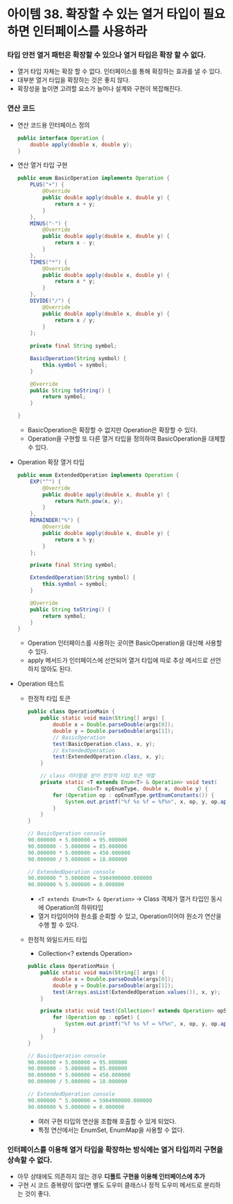 # 아이템 38. 확장할 수 있는 열거 타입이 필요하면 인터페이스를 사용하라

### 타입 안전 열거 패턴은 확장할 수 있으나 열거 타입은 확장 할 수 없다.

- 열거 타입 자체는 확장 할 수 없다. 인터페이스를 통해 확장하는 효과를 낼 수 있다.
- 대부분 열거 타입을 확장하는 것은 좋지 않다.
- 확장성을 높이면 고려할 요소가 늘어나 설계와 구현이 복잡해진다.

### 연산 코드

- 연산 코드용 인터페이스 정의

    ```java
    public interface Operation {
        double apply(double x, double y);
    }
    ```

- 연산 열거 타입 구현

    ```java
    public enum BasicOperation implements Operation {
        PLUS("+") {
            @Override
            public double apply(double x, double y) {
                return x + y;
            }
        },
        MINUS("-") {
            @Override
            public double apply(double x, double y) {
                return x - y;
            }
        },
        TIMES("*") {
            @Override
            public double apply(double x, double y) {
                return x * y;
            }
        },
        DIVIDE("/") {
            @Override
            public double apply(double x, double y) {
                return x / y;
            }
        };
        
        private final String symbol;

        BasicOperation(String symbol) {
            this.symbol = symbol;
        }

        @Override
        public String toString() {
            return symbol;
        }

    }
    ```

    - BasicOperation은 확장할 수 없지만 Operation은 확장할 수 있다.
    - Operation을 구현할 또 다른 열거 타입을 정의하여 BasicOperation을 대체할 수 있다.
- Operation 확장 열거 타입

    ```java
    public enum ExtendedOperation implements Operation {
        EXP("^") {
            @Override
            public double apply(double x, double y) {
                return Math.pow(x, y);
            }
        },
        REMAINDER("%") {
            @Override
            public double apply(double x, double y) {
                return x % y;
            }
        };

        private final String symbol;

        ExtendedOperation(String symbol) {
            this.symbol = symbol;
        }

        @Override
        public String toString() {
            return symbol;
        }
    }
    ```

    - Operation 인터페이스를 사용하는 곳이면 BasicOperation을 대신해 사용할 수 있다.
    - apply 메서드가 인터페이스에 선언되어 열거 타입에 따로 추상 메서드로 선언하지 않아도 된다.
- Operation 테스트
    - 한정적 타입 토큰

        ```java
        public class OperationMain {
            public static void main(String[] args) {
                double x = Double.parseDouble(args[0]);
                double y = Double.parseDouble(args[1]);
                // BasicOperation
                test(BasicOperation.class, x, y);
                // ExtendedOperation
                test(ExtendedOperation.class, x, y);
            }

            // class 리터럴을 받아 한정적 타입 토큰 역할
            private static <T extends Enum<T> & Operation> void test(
                        Class<T> opEnumType, double x, double y) {
                for (Operation op : opEnumType.getEnumConstants()) {
                    System.out.printf("%f %s %f = %f%n", x, op, y, op.apply(x, y));
                }
            }
        }

        // BasicOperation console
        90.000000 + 5.000000 = 95.000000
        90.000000 - 5.000000 = 85.000000
        90.000000 * 5.000000 = 450.000000
        90.000000 / 5.000000 = 18.000000

        // ExtendedOperation console
        90.000000 ^ 5.000000 = 5904900000.000000
        90.000000 % 5.000000 = 0.000000
        ```

        - `<T extends Enum<T> & Operation>` → Class 객체가 열거 타입인 동시에 Operation의 하위타입
        - 열거 타입이어야 원소를 순회할 수 있고, Operation이어야 원소가 연산을 수행 할 수 있다.
    - 한정적 와일드카드 타입
        - Collection<? extends Operation>

        ```java
        public class OperationMain {
            public static void main(String[] args) {
                double x = Double.parseDouble(args[0]);
                double y = Double.parseDouble(args[1]);
                test(Arrays.asList(ExtendedOperation.values()), x, y);
            }

            private static void test(Collection<? extends Operation> opSet, double x, double y) {
                for (Operation op : opSet) {
                    System.out.printf("%f %s %f = %f%n", x, op, y, op.apply(x, y));
                }
            }
        }

        // BasicOperation console
        90.000000 + 5.000000 = 95.000000
        90.000000 - 5.000000 = 85.000000
        90.000000 * 5.000000 = 450.000000
        90.000000 / 5.000000 = 18.000000

        // ExtendedOperation console
        90.000000 ^ 5.000000 = 5904900000.000000
        90.000000 % 5.000000 = 0.000000
        ```

        - 여러 구현 타입의 연산을 조합해 호출할 수 있게 되었다.
        - 특정 연산에서는 EnumSet, EnumMap을 사용할 수 없다.

### 인터페이스를 이용해 열거 타입을 확장하는 방식에는 열거 타입끼리 구현을 상속할 수 없다.

- 아무 상태에도 의존하지 않는 경우 **디폴트 구현을 이용해 인터페이스에 추가**
- 구현 시 코드 중복량이 많다면 별도 도우미 클래스나 정적 도우미 메서드로 분리하는 것이 좋다.